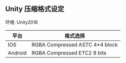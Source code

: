 ## Unity 压缩格式设定

环境: Unity2018

平台 | 格式选择
-- | --
IOS | RGBA Compressed ASTC  4*4 block
Android | RGBA Compressed ETC2 8 bits

## 